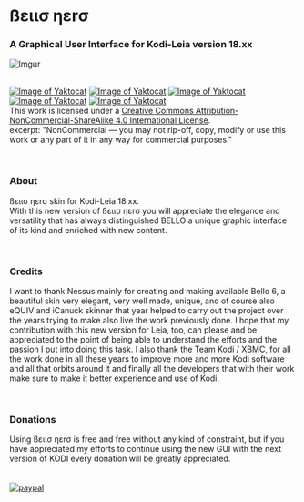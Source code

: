 # ßειισ ηεrσ
### A Graphical User Interface for Kodi-Leia version 18.xx

![Imgur](https://i.imgur.com/pC8Gyki.png)

<br>[![Image of Yaktocat](https://mirrors.creativecommons.org/presskit/icons/cc.svg)](http://creativecommons.org/licenses/by-nc-sa/4.0/)
[![Image of Yaktocat](https://mirrors.creativecommons.org/presskit/icons/by.svg)](http://creativecommons.org/licenses/by-nc-sa/4.0/)
[![Image of Yaktocat](https://mirrors.creativecommons.org/presskit/icons/nc-eu.svg)](http://creativecommons.org/licenses/by-nc-sa/4.0/)
[![Image of Yaktocat](https://mirrors.creativecommons.org/presskit/icons/nc.svg)](http://creativecommons.org/licenses/by-nc-sa/4.0/)
[![Image of Yaktocat](https://mirrors.creativecommons.org/presskit/icons/sa.svg)](http://creativecommons.org/licenses/by-nc-sa/4.0/)
<br>This work is licensed under a <a rel="license" href="http://creativecommons.org/licenses/by-nc-sa/4.0/">Creative Commons Attribution-NonCommercial-ShareAlike 4.0 International License</a>.
<br>excerpt: "NonCommercial — you may not rip-off, copy, modify or use this work or any part of it in any way for commercial purposes."

<br>

### **About**
ßειισ ηεrσ skin for Kodi-Leia 18.xx.
<br>With this new version of ßειισ ηεrσ you will appreciate the elegance and versatility that has always distinguished BELLO a unique graphic interface of its kind and enriched with new content.

<br>

### **Credits**
I want to thank Nessus mainly for creating and making available Bello 6, a beautiful skin very elegant, very well made, unique, and of course also eQUIV and iCanuck skinner that year helped to carry out the project over the years trying to make also live the work previously done. I hope that my contribution with this new version for Leia, too, can please and be appreciated to the point of being able to understand the efforts and the passion I put into doing this task. I also thank the Team Kodi / XBMC, for all the work done in all these years to improve more and more Kodi software and all that orbits around it and finally all the developers that with their work make sure to make it better experience and use of Kodi.

<br>

### **Donations**
Using ßειισ ηεrσ is free and free without any kind of constraint,
 but if you have appreciated my efforts to continue using the new GUI with the next version of KODI
 every donation will be greatly appreciated.
<br>
<br>
<br>[![paypal](http://i63.tinypic.com/24nfj39.png)](https://www.paypal.me/bellonero)
